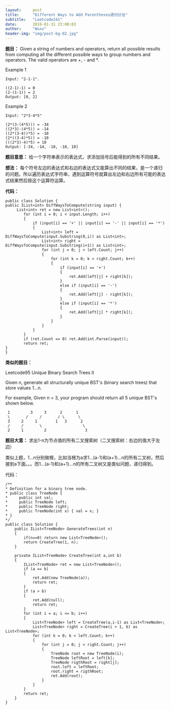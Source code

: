 ```yaml
---
layout:     post
title:      "Different Ways to Add Parentheses递归分治"
subtitle:   "Leetcode241"
date:       2016-01-31 23:00:03
author:     "Wuxx"
header-img: "img/post-bg-02.jpg"
---
```

**题目：**
Given a string of numbers and operators, return all possible results from computing all the different possible ways to group numbers and operators. The valid operators are +, - and *.


Example 1

	Input: "2-1-1".

	((2-1)-1) = 0
	(2-(1-1)) = 2
	Output: [0, 2]


Example 2

	Input: "2*3-4*5"

	(2*(3-(4*5))) = -34
	((2*3)-(4*5)) = -14
	((2*(3-4))*5) = -10
	(2*((3-4)*5)) = -10
	(((2*3)-4)*5) = 10
	Output: [-34, -14, -10, -10, 10]

**题目意思：**
给一个字符串表示的表达式，求添加括号后能得到的所有不同结果。

**想法：**
每个符号左边的表达式和右边的表达式又能算出不同的结果，是一个递归的问题。所以遍历表达式字符串，遇到运算符号就算出左边和右边所有可能的表达式结果然后按这个运算符运算。

**代码：**

	public class Solution {
    public IList<int> DiffWaysToCompute(string input) {
         List<int> ret = new List<int>();
            for (int i = 0; i < input.Length; i++)
            {
                if (input[i] == '+' || input[i] == '-' || input[i] == '*')
                {
                    List<int> left = DiffWaysToCompute(input.Substring(0,i)) as List<int>;
                    List<int> right = DiffWaysToCompute(input.Substring(i+1)) as List<int>;
                    for (int j = 0; j < left.Count; j++)
                    {
                        for (int k = 0; k < right.Count; k++)
                        {
                            if (input[i] == '+')
                            {
                                ret.Add(left[j] + right[k]);
                            }
                            else if (input[i] == '-')
                            {
                                ret.Add(left[j] - right[k]);
                            }
                            else if (input[i] == '*')
                            {
                                ret.Add(left[j] * right[k]);
                            }
                        }
                    }
                }
            }
            if (ret.Count == 0) ret.Add(int.Parse(input));
            return ret;
    }
	}


**类似的题目：**

Leetcode95 Unique Binary Search Trees II

Given n, generate all structurally unique BST's (binary search trees) that store values 1...n.

For example,
Given n = 3, your program should return all 5 unique BST's shown below.

  	 1         3     3      2      1
   	 \       /     /       / \      \
     3     2     1        1   3      2
   	 /     /       \                  \
  	 2     1         2                 3

**题目大意：**
求出1-n为节点值的所有二叉搜索树（二叉搜索树：右边的值大于左边）

类似上题，1...n分别做根，比如当根为a求1...(a-1)和(a+1)...n的所有二叉树，然后接到a下面。。。而1...(a-1)和(a+1)...n的所有二叉树又是类似问题，递归得到。

代码：

	/**
 	* Definition for a binary tree node.
 	* public class TreeNode {
 	*     public int val;
 	*     public TreeNode left;
 	*     public TreeNode right;
 	*     public TreeNode(int x) { val = x; }
 	* }
 	*/
	public class Solution {
        public IList<TreeNode> GenerateTrees(int n)
        {
            if(n==0) return new List<TreeNode>();
            return CreateTree(1, n);
        }

        private IList<TreeNode> CreateTree(int a,int b)
        {
            IList<TreeNode> ret = new List<TreeNode>();
            if (a == b)
            {
                ret.Add(new TreeNode(a));
                return ret;
            }
            if (a > b)
            {
                ret.Add(null);
                return ret;
            }
            for (int i = a; i <= b; i++)
            {
                List<TreeNode> left = CreateTree(a,i-1) as List<TreeNode>;
                List<TreeNode> right = CreateTree(i + 1, b) as List<TreeNode>;
                for (int k = 0; k < left.Count; k++)
                {
                    for (int j = 0; j < right.Count; j++)
                    {
                        TreeNode root = new TreeNode(i);
                        TreeNode leftRoot = left[k];
                        TreeNode rigthRoot = right[j];
                        root.left = leftRoot;
                        root.right = rigthRoot;
                        ret.Add(root);
                    }
                }
            }
            return ret;
        }
	}